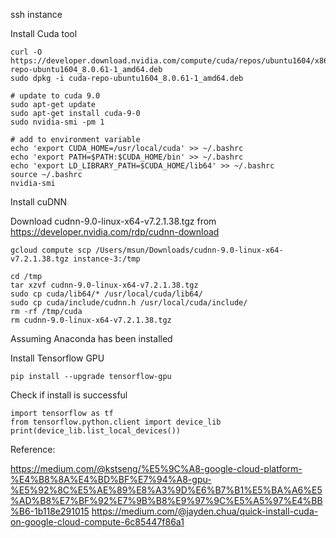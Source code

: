 ssh instance

Install Cuda tool

    curl -O https://developer.download.nvidia.com/compute/cuda/repos/ubuntu1604/x86_64/cuda-repo-ubuntu1604_8.0.61-1_amd64.deb
    sudo dpkg -i cuda-repo-ubuntu1604_8.0.61-1_amd64.deb

    # update to cuda 9.0
    sudo apt-get update
    sudo apt-get install cuda-9-0
    sudo nvidia-smi -pm 1

    # add to environment variable
    echo 'export CUDA_HOME=/usr/local/cuda' >> ~/.bashrc
    echo 'export PATH=$PATH:$CUDA_HOME/bin' >> ~/.bashrc
    echo 'export LD_LIBRARY_PATH=$CUDA_HOME/lib64' >> ~/.bashrc
    source ~/.bashrc
    nvidia-smi

Install cuDNN

Download cudnn-9.0-linux-x64-v7.2.1.38.tgz from https://developer.nvidia.com/rdp/cudnn-download

    gcloud compute scp /Users/msun/Downloads/cudnn-9.0-linux-x64-v7.2.1.38.tgz instance-3:/tmp

    cd /tmp
    tar xzvf cudnn-9.0-linux-x64-v7.2.1.38.tgz
    sudo cp cuda/lib64/* /usr/local/cuda/lib64/
    sudo cp cuda/include/cudnn.h /usr/local/cuda/include/
    rm -rf /tmp/cuda
    rm cudnn-9.0-linux-x64-v7.2.1.38.tgz

Assuming Anaconda has been installed

Install Tensorflow GPU

    pip install --upgrade tensorflow-gpu
   
Check if install is successful

    import tensorflow as tf
    from tensorflow.python.client import device_lib
    print(device_lib.list_local_devices())
   
Reference:

https://medium.com/@kstseng/%E5%9C%A8-google-cloud-platform-%E4%B8%8A%E4%BD%BF%E7%94%A8-gpu-%E5%92%8C%E5%AE%89%E8%A3%9D%E6%B7%B1%E5%BA%A6%E5%AD%B8%E7%BF%92%E7%9B%B8%E9%97%9C%E5%A5%97%E4%BB%B6-1b118e291015
https://medium.com/@jayden.chua/quick-install-cuda-on-google-cloud-compute-6c85447f86a1
